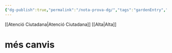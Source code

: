 ```yaml
---
{"dg-publish":true,"permalink":"/nota-prova-dg/","tags":"gardenEntry","dgHomeLink":true,"dgPassFrontmatter":false}
---
```


[[Atenció Ciutadana|Atenció Ciutadana]]
[[Alta|Alta]]
# **més canvis**